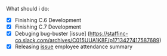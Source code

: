 What should i do:
- [x] Finishing C.6 Development 
- [x] Finishing C.7 Development 
- [x] Debuging bug-buster [issue] (https://staffinc-co.slack.com/archives/C015UUA1K8F/p1713427417587689)
- [x] Releasing [issue](https://staffinc-co.slack.com/archives/C013AV1BXB6/p1713426464505689) employee attendance summary